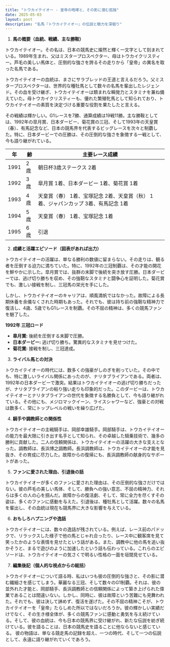 ```yaml
---
title: "トウカイテイオー - 皇帝の咆哮と、その影に潜む孤独"
date: 2025-05-03
layout: post
description: "名馬『トウカイテイオー』の伝説と魅力を深堀り"
---
```


1. **馬の概要（血統、戦績、主な勝鞍）**

トウカイテイオー。その名は、日本の競馬史に燦然と輝く一文字として刻まれている。1989年生まれ、父はミスタープロスペクター、母はトウカイクリスティー。芦毛の美しい馬体と、圧倒的な強さを誇るその走りから「皇帝」の異名を取った名馬である。

トウカイテイオーの血統は、まさにサラブレッドの王道と言えるだろう。父ミスタープロスペクターは、世界的な種牡馬として数々の名馬を輩出したレジェンド。その血を受け継ぎ、トウカイテイオーは類まれな瞬発力とスタミナを兼ね備えていた。母トウカイクリスティーも、優れた繁殖牝馬として知られており、トウカイテイオーの素質を決定づける重要な役割を果たしたと言える。

その戦績は輝かしい。G1レースを7勝、通算成績は19戦11勝。主な勝鞍としては、1992年の皐月賞、日本ダービー、菊花賞の三冠、そして1993年の天皇賞（春）、有馬記念など、日本の競馬界を代表するビッグレースを次々と制覇した。特に、日本ダービーでの圧勝は、その圧倒的な強さを象徴する一戦として、今も語り継がれている。

| 年 | 齢 | 主要レース成績 |
|---|---|---|
| 1991 | 2歳 | 朝日杯3歳ステークス 2着 |
| 1992 | 3歳 | 皐月賞 1着、日本ダービー 1着、菊花賞 1着 |
| 1993 | 4歳 | 天皇賞（春） 1着、宝塚記念 2着、天皇賞（秋） 1着、ジャパンカップ 3着、有馬記念 1着 |
| 1994 | 5歳 | 天皇賞（春） 1着、宝塚記念 1着 |
| 1995 | 6歳 |  引退 |


2. **成績と活躍エピソード（図表があれば出力）**

トウカイテイオーの活躍は、単なる勝利の数値に留まらない。その走りは、観る者を圧倒する迫力に満ちていた。特に、1992年の三冠制覇は、その才能の開花を鮮やかに示した。皐月賞では、抜群の末脚で後続を突き放す圧勝。日本ダービーでは、逃げ切り勝ちを収め、その強靭なスタミナと闘争心を証明した。菊花賞でも、激しい接戦を制し、三冠馬の栄光を手にした。

しかし、トウカイテイオーのキャリアは、順風満帆ではなかった。故障による長期休養を余儀なくされた時期もあった。それでも、彼は持ち前の強靭な精神力で復活し、4歳、5歳でもG1レースを制覇。その不屈の精神は、多くの競馬ファンを魅了した。

**1992年 三冠ロード**

* **皐月賞:** 後続を圧倒する末脚で圧勝。
* **日本ダービー:** 逃げ切り勝ち。驚異的なスタミナを見せつけた。
* **菊花賞:** 接戦を制し、三冠達成。


3. **ライバル馬との対決**

トウカイテイオーの時代には、数多くの強豪がしのぎを削っていた。その中でも、特に激しいライバル関係にあったのが、ナリタブライアンである。両者は、1992年の日本ダービーで激突。結果はトウカイテイオーの逃げ切り勝ちだったが、ナリタブライアンの粘り強い走りも印象的だった。このダービーは、トウカイテイオーとナリタブライアンの世代を象徴する名勝負として、今も語り継がれている。その他にも、メジロマックイーン、ライスシャワーなど、強豪との対戦は数多く、常にトップレベルの戦いを繰り広げた。


4. **騎手や調教師との関係性**

トウカイテイオーの主戦騎手は、岡部幸雄騎手。岡部騎手は、トウカイテイオーの能力を最大限に引き出す名手として知られ、その卓越した騎乗技術で、幾多の勝利に貢献した。二人の信頼関係は、トウカイテイオーの活躍の大きな支えとなった。調教師は、長浜博之調教師。長浜調教師は、トウカイテイオーの才能を見抜き、その育成に尽力した。故障からの復帰にも、長浜調教師の献身的なサポートがあった。


5. **ファンに愛された理由、引退後の話**

トウカイテイオーが多くのファンに愛された理由は、その圧倒的な強さだけではない。彼の芦毛の美しい馬体、そして、勝負への強い意志、不屈の精神力、それらは多くの人の心を掴んだ。故障からの復活劇、そして、常に全力を尽くすその姿は、多くのファンに感動を与えた。引退後は、種牡馬として活躍。数々の名馬を輩出し、その血統は現在も競馬界に大きな影響を与えている。


6. **おもしろハプニングや逸話**

トウカイテイオーには、数々の逸話が残されている。例えば、レース前のパドックで、リラックスした様子で他の馬とじゃれ合ったり、レース中に観客席を見て笑ったかのような表情を見せたという話がある。また、調教中に他の馬を追い抜かそうと、まるで遊びのように加速したという話も伝わっている。これらのエピソードは、トウカイテイオーの気さくで明るい性格の一面を垣間見せている。


7. **編集後記（個人的な視点からの総括）**

トウカイテイオーについて語る時、私はいつも彼の圧倒的な強さと、その影に潜む繊細さを感じてしまう。華麗なる三冠、そして数々のG1制覇。それは、彼の並外れた才能と、岡部騎手、長浜調教師との信頼関係によって築き上げられた偉業であることは間違いない。しかし、同時に、彼は故障という苦難にも見舞われた。それでも、彼は決して諦めず、復活を遂げた。その不屈の精神こそが、トウカイテイオーを「皇帝」たらしめた所以ではないだろうか。彼の輝かしい実績だけでなく、その生き様全体が、多くの競馬ファンに感動と勇気を与え続けている。そして、彼の血統は、今も日本の競馬界に受け継がれ、新たな伝説を紡ぎ続けている。彼を語ることは、日本の競馬史を語ることに他ならないと感じている。  彼の物語は、単なる競走馬の記録を超え、一つの時代、そして一つの伝説として、永遠に語り継がれていくであろう。
